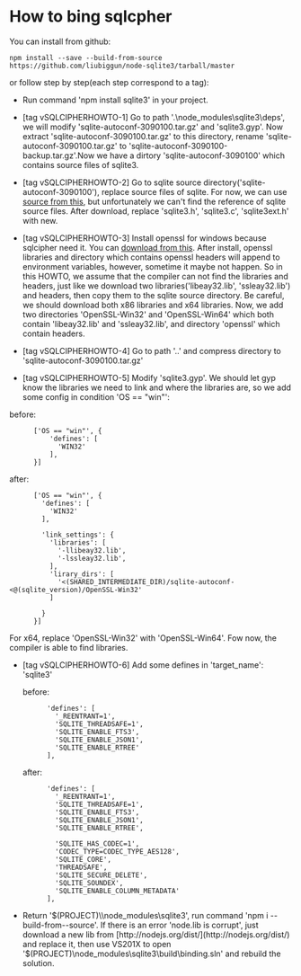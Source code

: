 # How to bing sqlcpher
You can install from github:  
```
npm install --save --build-from-source https://github.com/liubiggun/node-sqlite3/tarball/master
```
or follow step by step(each step correspond to a tag):

 * Run command 'npm install sqlite3' in your project.
 
 * [tag vSQLCIPHERHOWTO-1] Go to path '.\node_modules\sqlite3\deps', we will modify 'sqlite-autoconf-3090100.tar.gz' and 'sqlite3.gyp'. Now extract 'sqlite-autoconf-3090100.tar.gz' to this directory, rename 'sqlite-autoconf-3090100.tar.gz' to 'sqlite-autoconf-3090100-backup.tar.gz'.Now we have a dirtory 'sqlite-autoconf-3090100' which contains source files of sqlite3.
 
 * [tag vSQLCIPHERHOWTO-2] Go to sqlite source directory('sqlite-autoconf-3090100'), replace source files of sqlite. For now, we can use [source from this](http://download.csdn.net/detail/herorazor/9001997), but unfortunately we can't find the reference of sqlite source files. After download, replace 'sqlite3.h', 'sqlite3.c', 'sqlite3ext.h' with new.
 
 * [tag vSQLCIPHERHOWTO-3] Install openssl for windows because sqlcipher need it. You can [download  from this](http://slproweb.com/products/Win32OpenSSL.html). After install, openssl libraries and directory which contains openssl headers will append to environment variables, however, sometime it maybe not happen. So in this HOWTO, we assume that the compiler can not find the libraries and headers, just like we download two libraries('libeay32.lib', 'ssleay32.lib') and headers, then copy them to the sqlite source directory. Be careful, we should download both x86 libraries and x64 libraries. Now, we add two directories 'OpenSSL-Win32' and 'OpenSSL-Win64' which both contain 'libeay32.lib' and 'ssleay32.lib', and directory 'openssl' which contain headers.
 
 * [tag vSQLCIPHERHOWTO-4] Go to path '..' and compress directory to 'sqlite-autoconf-3090100.tar.gz' 
 
 * [tag vSQLCIPHERHOWTO-5] Modify 'sqlite3.gyp'. We should let gyp know the libraries we need to link and where the libraries are, so we add some config in condition 'OS == "win"':  
  
  before:
  ```
        ['OS == "win"', {
            'defines': [
              'WIN32'
            ],
        }]
  ```  
  after:
  ```
        ['OS == "win"', {
          'defines': [
            'WIN32'
          ],
  		
          'link_settings': {
            'libraries': [
              '-llibeay32.lib',
              '-lssleay32.lib',
            ],
            'lirary_dirs': [
              '<(SHARED_INTERMEDIATE_DIR)/sqlite-autoconf-<@(sqlite_version)/OpenSSL-Win32'
            ]
          
          }
        }]
  ```
  For x64, replace 'OpenSSL-Win32' with 'OpenSSL-Win64'. Fow now, the compiler is able to find libraries.
  
* [tag vSQLCIPHERHOWTO-6] Add some defines in 'target_name': 'sqlite3'  
  
  before:
  ```
        'defines': [
          '_REENTRANT=1',
          'SQLITE_THREADSAFE=1',
          'SQLITE_ENABLE_FTS3',
          'SQLITE_ENABLE_JSON1',
          'SQLITE_ENABLE_RTREE'
        ],
  ```
  after:
  ```
        'defines': [
          '_REENTRANT=1',
          'SQLITE_THREADSAFE=1',
          'SQLITE_ENABLE_FTS3',
          'SQLITE_ENABLE_JSON1',
          'SQLITE_ENABLE_RTREE',
  		
          'SQLITE_HAS_CODEC=1',
          'CODEC_TYPE=CODEC_TYPE_AES128',
          'SQLITE_CORE',
          'THREADSAFE',
          'SQLITE_SECURE_DELETE',
          'SQLITE_SOUNDEX',
          'SQLITE_ENABLE_COLUMN_METADATA'
        ],
  ```
  
  
* Return '$(PROJECT)\\node_modules\sqlite3', run command 'npm i --build-from--source'. If there is an error 'node.lib is corrupt', just download a new lib from [http://nodejs.org/dist/](http://nodejs.org/dist/) and replace it, then use VS201X to open '$(PROJECT)\node_modules\sqlite3\build\binding.sln' and rebuild the solution.
  
